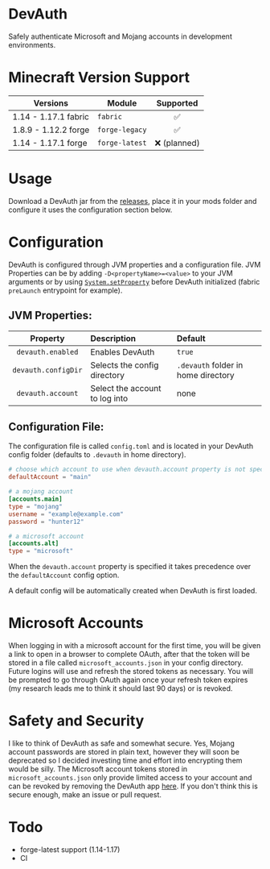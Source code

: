 # DevAuth

Safely authenticate Microsoft and Mojang accounts in development environments.

# Minecraft Version Support

| Versions | Module | Supported |
| ------ | -------- | :---------: |
| 1.14 - 1.17.1 fabric | `fabric` | ✅ |
| 1.8.9 - 1.12.2 forge | `forge-legacy` | ✅ |
|  1.14 - 1.17.1 forge | `forge-latest` | ❌ (planned) |

# Usage

Download a DevAuth jar from the [releases](https://github.com/DJtheRedstoner/DevAuth/releases),
place it in your mods folder and configure it uses the configuration section below.

# Configuration

DevAuth is configured through JVM properties and a configuration file.
JVM Properties can be by adding `-D<propertyName>=<value>` to your JVM arguments
or by using [`System.setProperty`][setProperty] before DevAuth initialized 
(fabric `preLaunch` entrypoint for example).

## JVM Properties:

| Property | Description | Default |
| :------: | :---------- | :----- |
| `devauth.enabled` | Enables DevAuth | `true` |
| `devauth.configDir` | Selects the config directory | `.devauth` folder in home directory |
| `devauth.account` | Select the account to log into | none

## Configuration File:

The configuration file is called `config.toml` and is located in your DevAuth config
folder (defaults to `.devauth` in home directory).

```toml
# choose which account to use when devauth.account property is not specified
defaultAccount = "main"

# a mojang account
[accounts.main]
type = "mojang"
username = "example@example.com"
password = "hunter12"

# a microsoft account
[accounts.alt]
type = "microsoft"
```
When the `devauth.account` property is specified it takes precedence over the
`defaultAccount` config option.

A default config will be automatically created when DevAuth is first loaded.

# Microsoft Accounts

When logging in with a microsoft account for the first time, you will be given a
link to open in a browser to complete OAuth, after that the token will be stored
in a file called `microsoft_accounts.json` in your config directory. Future logins
will use and refresh the stored tokens as necessary. You will be prompted to go through
OAuth again once your refresh token expires (my research leads me to think it should last 90 days)
or is revoked.

# Safety and Security

I like to think of DevAuth as safe and somewhat secure. Yes, Mojang account passwords are
stored in plain text, however they will soon be deprecated so I decided investing time and effort
into encrypting them would be silly. The Microsoft account tokens stored in `microsoft_accounts.json`
only provide limited access to your account and can be revoked by removing the DevAuth app [here][manageConsent].
If you don't think this is secure enough, make an issue or pull request.

# Todo

- forge-latest support (1.14-1.17)
- CI

[setProperty]: https://docs.oracle.com/en/java/javase/16/docs/api/java.base/java/lang/System.html#setProperty(java.lang.String,java.lang.String)
[manageConsent]: https://account.live.com/consent/Manage
